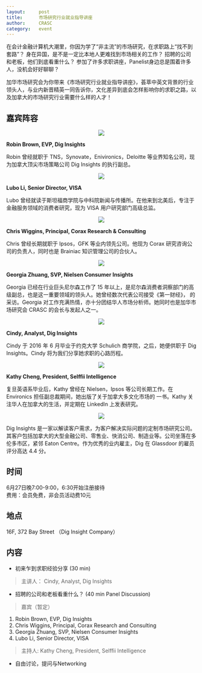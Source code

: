 ```yaml
---
layout: 	post
title:      市场研究行业就业指导讲座
author:     CRASC
category:	event
---
```


在会计金融计算机大潮里，你因为学了“非主流”的市场研究，在求职路上“找不到套路”？
身在异国，是不是一定比本地人更难找到市场相关的工作？
招聘的公司和老板，他们到底看重什么？
参加了许多求职讲座，Panelist身边总是围着许多人，没机会好好聊聊？

加华市场研究会为你带来《市场研究行业就业指导讲座》，荟萃中英文背景的行业领头人，与业内新晋精英一同告诉你，文化差异到底会怎样影响你的求职之路，以及加拿大的市场研究行业需要什么样的人才！

<!--more-->

## 嘉宾阵容

<p align="center">
  <img src="https://mmbiz.qpic.cn/mmbiz_jpg/bbylg7SuiaLcpDkOqYVKh6CNibEC06cPSqrKMgGxFJqUPHQoiaqx0v6ks3ib7NQraJIPIxfqJFv25ydxgiafCFySQicQ/640?wx_fmt=jpeg&tp=webp&wxfrom=5&wx_lazy=1">
</p>

**Robin Brown, EVP, Dig Insights**

Robin 曾经就职于 TNS，Synovate，Enivironics，Deloitte 等业界知名公司，现为加拿大顶尖市场策略公司 Dig Insights 的执行副总。

<p align="center">
  <img src="https://mmbiz.qpic.cn/mmbiz_jpg/bbylg7SuiaLcpDkOqYVKh6CNibEC06cPSq0H3zZSNDZKjKZjQiaWuapYI8aXSM8W9yl6icEMhicGm0vicndpnWgCGicDA/640?wx_fmt=jpeg&tp=webp&wxfrom=5&wx_lazy=1">
</p>

**Lubo Li, Senior Director, VISA**

Lubo 曾经就读于斯坦福商学院与中科院新闻与传播所。在他来到北美后，专注于金融服务领域的消费者研究，现为 VISA 用户研究部门高级总监。

<p align="center">
  <img src="https://mmbiz.qpic.cn/mmbiz_jpg/bbylg7SuiaLcpDkOqYVKh6CNibEC06cPSqibtnG40s6qMh8rYr20JmicDibtXbyB1MWmAOUaJsl5acUa50yk1E5LibSQ/640?wx_fmt=jpeg&tp=webp&wxfrom=5&wx_lazy=1">
</p>

**Chris Wiggins, Principal, Corax Research & Consulting**

Chris 曾经长期就职于 Ipsos，GFK 等业内领先公司。他现为 Corax 研究咨询公司的负责人，同时也是 Brainiac 知识管理公司的合伙人。

<p align="center">
  <img src="https://mmbiz.qpic.cn/mmbiz_jpg/bbylg7SuiaLcpDkOqYVKh6CNibEC06cPSq4JUFWn3aqxVojsrwbicujlWoF7ef9Lvnt9ic33u5D6c0UiaxV8Via8E5rw/640?wx_fmt=jpeg&tp=webp&wxfrom=5&wx_lazy=1">
</p>

**Georgia Zhuang, SVP, Nielsen Consumer Insights**

Georgia 已经在行业巨头尼尔森工作了 15 年以上，是尼尔森消费者洞察部门的高级副总，也是这一重要领域的领头人。她曾经数次代表公司接受《第一财经》，<Canada Grocer> 的采访。Georgia 对工作充满热情，亦十分团结华人市场分析师。她同时也是加华市场研究会 CRASC 的会长与发起人之一。

<p align="center">
  <img src="https://mmbiz.qpic.cn/mmbiz_jpg/bbylg7SuiaLcpDkOqYVKh6CNibEC06cPSq2kHhGTV2Jia4VFpwDAZK828l8e2K9FA8dNh3Zz8NGOqYmmbcFeGvkFg/640?wx_fmt=jpeg&tp=webp&wxfrom=5&wx_lazy=1">
</p>

**Cindy, Analyst, Dig Insights**
<p align="justify">
Cindy 于 2016 年 6 月毕业于约克大学 Schulich 商学院，之后，她便供职于 Dig Insights。Cindy 将为我们分享她求职的心路历程。
</p>

<p align="center">
  <img src="https://mmbiz.qpic.cn/mmbiz_jpg/bbylg7SuiaLcpDkOqYVKh6CNibEC06cPSqkdFibxFOBL45CK7bkd1YSn9a0Z0mtGsP0ymZYIX5dvamDUhACaHiakew/640?wx_fmt=jpeg&tp=webp&wxfrom=5&wx_lazy=1">
</p>

**Kathy Cheng, President, Selffii Intelligence**

复旦英语系毕业后，Kathy 曾经在 Nielsen，Ipsos 等公司长期工作。在 Environics 担任副总裁期间，她出版了关于加拿大多文化市场的 <Migration Nation> 一书。Kathy 关注华人在加拿大的生活，并定期在 LinkedIn 上发表研究。

<p align="center">
  <img src="https://mmbiz.qpic.cn/mmbiz_png/bbylg7SuiaLcpDkOqYVKh6CNibEC06cPSqOsGb2zm1G7f1h8CNPia1Sy8QAicnAicy0HttlN4EwR2AKwfjgywicMPKOg/640?wx_fmt=png&tp=webp&wxfrom=5&wx_lazy=1">
</p>

Dig Insights 是一家以解读客户需求，为客户解决实际问题的定制市场研究公司。其客户包括加拿大的大型金融公司、零售业、快消公司、制造业等。公司坐落在多伦多市区，紧邻 Eaton Centre。作为优秀的业内雇主，Dig 在 Glassdoor 的雇员评分高达 4.4 分。



## 时间

6月27日晚7:00-9:00，6:30开始注册接待 <br/>
费用：会员免费，非会员活动费10元

## 地点

16F, 372 Bay Street （Dig Insight Company）

## 内容

* 初来乍到求职经验分享 (30 min)

> 主讲人： Cindy, Analyst, Dig Insights

* 招聘的公司和老板看重什么？ (40 min Panel Discussion)

> 嘉宾（暂定）<br/>
1. Robin Brown, EVP, Dig Insights <br/>
2. Chris Wiggins, Principal, Corax Research and Consulting <br/>
3. Georgia Zhuang, SVP, Nielsen Consumer Insights <br/>
4. Lubo Li, Senior Director, VISA <br/>

> 主持人: Kathy Cheng, President, Selffii Intelligence

* 自由讨论，提问与Networking